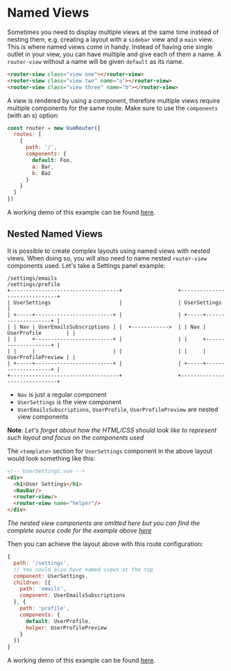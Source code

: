 # Named Views

Sometimes you need to display multiple views at the same time instead of nesting them, e.g. creating a layout with a `sidebar` view and a `main` view. This is where named views come in handy. Instead of having one single outlet in your view, you can have multiple and give each of them a name. A `router-view` without a name will be given `default` as its name.

``` html
<router-view class="view one"></router-view>
<router-view class="view two" name="a"></router-view>
<router-view class="view three" name="b"></router-view>
```

A view is rendered by using a component, therefore multiple views require multiple components for the same route. Make sure to use the `components` (with
an s) option:

``` js
const router = new VueRouter({
  routes: [
    {
      path: '/',
      components: {
        default: Foo,
        a: Bar,
        b: Baz
      }
    }
  ]
})
```

A working demo of this example can be found [here](https://jsfiddle.net/posva/6du90epg/).

## Nested Named Views

It is possible to create complex layouts using named views with nested views. When doing so, you will also need to name nested `router-view` components used. Let's take a Settings panel example:

```
/settings/emails                                       /settings/profile
+-----------------------------------+                  +------------------------------+
| UserSettings                      |                  | UserSettings                 |
| +-----+-------------------------+ |                  | +-----+--------------------+ |
| | Nav | UserEmailsSubscriptions | |  +------------>  | | Nav | UserProfile        | |
| |     +-------------------------+ |                  | |     +--------------------+ |
| |     |                         | |                  | |     | UserProfilePreview | |
| +-----+-------------------------+ |                  | +-----+--------------------+ |
+-----------------------------------+                  +------------------------------+
```

- `Nav` is just a regular component
- `UserSettings` is the view component
- `UserEmailsSubscriptions`, `UserProfile`, `UserProfilePreview` are nested view components

**Note**: _Let's forget about how the HTML/CSS should look like to represent such layout and focus on the components used_

The `<template>` section for `UserSettings` component in the above layout would look something like this:

```html
<!-- UserSettings.vue -->
<div>
  <h1>User Settings</h1>
  <NavBar/>
  <router-view/>
  <router-view name="helper"/>
</div>
```

_The nested view components are omitted here but you can find the complete source code for the example above [here](https://jsfiddle.net/posva/22wgksa3/)_

Then you can achieve the layout above with this route configuration:

```js
{
  path: '/settings',
  // You could also have named views at the top
  component: UserSettings,
  children: [{
    path: 'emails',
    component: UserEmailsSubscriptions
  }, {
    path: 'profile',
    components: {
      default: UserProfile,
      helper: UserProfilePreview
    }
  }]
}
```

A working demo of this example can be found [here](https://jsfiddle.net/posva/22wgksa3/).
